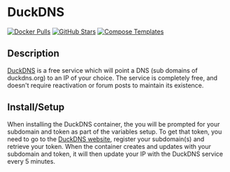# DuckDNS

[![Docker Pulls](https://img.shields.io/docker/pulls/linuxserver/duckdns?style=flat-square&color=607D8B&label=docker%20pulls&logo=docker)](https://hub.docker.com/r/linuxserver/duckdns)
[![GitHub Stars](https://img.shields.io/github/stars/linuxserver/docker-duckdns?style=flat-square&color=607D8B&label=github%20stars&logo=github)](https://github.com/linuxserver/docker-duckdns)
[![Compose Templates](https://img.shields.io/static/v1?style=flat-square&color=607D8B&label=compose&message=templates)](https://github.com/GhostWriters/DockSTARTer/tree/main/compose/.apps/duckdns)

## Description

[DuckDNS](https://www.duckdns.org/) is a free service which will point a DNS (sub domains of duckdns.org) to an IP of your choice. The service is completely free, and doesn't require reactivation or forum posts to maintain its existence.

## Install/Setup

When installing the DuckDNS container, the you will be prompted for your subdomain and token as part of the variables setup. To get that token, you need to go to the [DuckDNS website](https://www.duckdns.org/), register your subdomain(s) and retrieve your token. When the container creates and updates with your subdomain and token, it will then update your IP with the DuckDNS service every 5 minutes.
